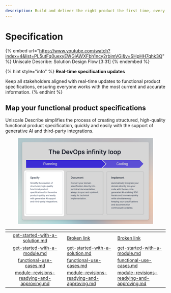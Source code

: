 ```yaml
---
description: Build and deliver the right product the first time, every time.
---
```


# Specification

{% embed url="https://www.youtube.com/watch?index=4&list=PL5utFq0uexyEWGiAWXFbh1ncy2rbimVGi&v=SHpHH7qhk3Q" %}
Uniscale Describe: Solution Design Flow \[3:31]
{% endembed %}

{% hint style="info" %}
**Real-time specification updates**

Keep all stakeholders aligned with real-time updates to functional product specifications, ensuring everyone works with the most current and accurate information.
{% endhint %}



## **Map your functional product specifications**

Uniscale Describe simplifies the process of creating structured, high-quality functional product specification, quickly and easily with the support of generative AI and third-party integrations.

<figure><img src="../../.gitbook/assets/CleanShot 2024-03-20 at 15.48.30.png" alt=""><figcaption></figcaption></figure>



<table data-card-size="large" data-view="cards"><thead><tr><th></th><th align="center"></th><th></th><th data-hidden data-type="content-ref"></th><th data-hidden data-card-target data-type="content-ref"></th></tr></thead><tbody><tr><td></td><td align="center"><a data-mention href="get-started-with-a-solution.md">get-started-with-a-solution.md</a></td><td></td><td><a href="broken-reference">Broken link</a></td><td><a href="broken-reference">Broken link</a></td></tr><tr><td></td><td align="center"><a data-mention href="get-started-with-a-module.md">get-started-with-a-module.md</a></td><td></td><td><a href="get-started-with-a-solution.md">get-started-with-a-solution.md</a></td><td><a href="get-started-with-a-module.md">get-started-with-a-module.md</a></td></tr><tr><td></td><td align="center"><a data-mention href="functional-use-cases.md">functional-use-cases.md</a></td><td></td><td><a href="functional-use-cases.md">functional-use-cases.md</a></td><td><a href="functional-use-cases.md">functional-use-cases.md</a></td></tr><tr><td></td><td align="center"><a data-mention href="module-revisions-readying-and-approving.md">module-revisions-readying-and-approving.md</a></td><td></td><td><a href="module-revisions-readying-and-approving.md">module-revisions-readying-and-approving.md</a></td><td><a href="module-revisions-readying-and-approving.md">module-revisions-readying-and-approving.md</a></td></tr></tbody></table>
